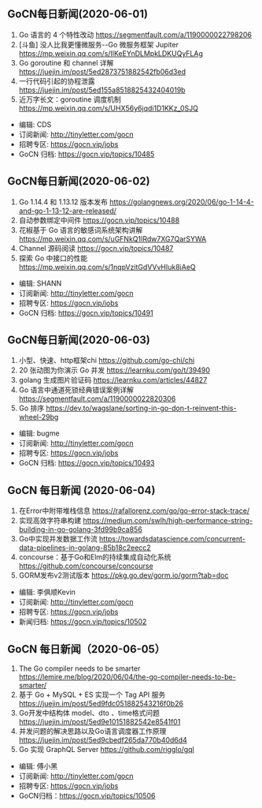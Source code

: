 ## GoCN每日新闻(2020-06-01)

1. Go 语言的 4 个特性改动 https://segmentfault.com/a/1190000022798206
2. [斗鱼] 没人比我更懂微服务--Go 微服务框架 Jupiter https://mp.weixin.qq.com/s/IlKeEYnDLMpkLDKUQyFLAg
3. Go goroutine 和 channel 详解 https://juejin.im/post/5ed2873751882542fb06d3ed
4. 一行代码引起的协程泄露 https://juejin.im/post/5ed155a8518825432404019b
5. 近万字长文：goroutine 调度机制 https://mp.weixin.qq.com/s/UHX56y6jqdi1D1KKz_0SJQ

- 编辑: CDS
- 订阅新闻: http://tinyletter.com/gocn
- 招聘专区: https://gocn.vip/jobs
- GoCN 归档: https://gocn.vip/topics/10485

## GoCN每日新闻(2020-06-02)

1. Go 1.14.4 和 1.13.12 版本发布 https://golangnews.org/2020/06/go-1-14-4-and-go-1-13-12-are-released/
2. 自动参数绑定中间件 https://gocn.vip/topics/10488
3. 花椒基于 Go 语言的敏感词系统架构讲解 https://mp.weixin.qq.com/s/uGFNkQ1IRdw7XG7QarSYWA
4. Channel 源码阅读 https://gocn.vip/topics/10487
5. 探索 Go 中接口的性能 https://mp.weixin.qq.com/s/1nqpVzitGdVVvHIuk8iAeQ

- 编辑: SHANN
- 订阅新闻: http://tinyletter.com/gocn
- 招聘专区: https://gocn.vip/jobs
- GoCN 归档: https://gocn.vip/topics/10491

## GoCN每日新闻(2020-06-03)

1. 小型、快速、http框架chi https://github.com/go-chi/chi
2. 20 张动图为你演示 Go 并发 https://learnku.com/go/t/39490
3. golang 生成图片验证码 https://learnku.com/articles/44827
4. Go 语言中通道死锁经典错误案例详解 https://segmentfault.com/a/1190000022820306
5. Go 排序 https://dev.to/wagslane/sorting-in-go-don-t-reinvent-this-wheel-29bg

- 编辑: bugme
- 订阅新闻: http://tinyletter.com/gocn
- 招聘专区: https://gocn.vip/jobs
- GoCN 归档: https://gocn.vip/topics/10493

## GoCN 每日新闻 (2020-06-04) 

1. 在Error中附带堆栈信息 https://rafallorenz.com/go/go-error-stack-trace/
2. 实现高效字符串构建 https://medium.com/swlh/high-performance-string-building-in-go-golang-3fd99b9ca856
3. Go中实现并发数据工作流 https://towardsdatascience.com/concurrent-data-pipelines-in-golang-85b18c2eecc2
4. concourse：基于Go和Elm的持续集成自动化系统 https://github.com/concourse/concourse
5. GORM发布v2测试版本 https://pkg.go.dev/gorm.io/gorm?tab=doc

* 编辑: 李俱顺Kevin
* 订阅新闻: http://tinyletter.com/gocn
* 招聘专区: https://gocn.vip/jobs
* 新闻归档: https://gocn.vip/topics/10502

## GoCN 每日新闻（2020-06-05）

1. The Go compiler needs to be smarter https://lemire.me/blog/2020/06/04/the-go-compiler-needs-to-be-smarter/
2. 基于 Go + MySQL + ES 实现一个 Tag API 服务 https://juejin.im/post/5ed9fdc051882543216f0b26
3. Go开发中结构体 model、dto 、time格式问题 https://juejin.im/post/5ed9e10151882542e8541f01
4. 并发问题的解决思路以及Go语言调度器工作原理 https://juejin.im/post/5ed9cbedf265da770b40d6d4
5. Go 实现 GraphQL Server https://github.com/rigglo/gql

* 编辑: 傅小黑
* 订阅新闻: http://tinyletter.com/gocn
* 招聘专区: https://gocn.vip/jobs
* GoCN归档：https://gocn.vip/topics/10506



